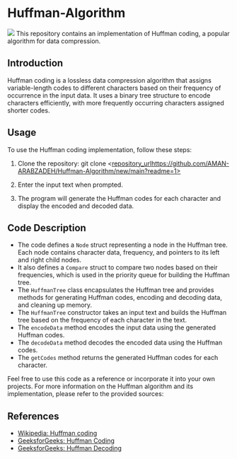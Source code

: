 # Huffman-Algorithm

<img src="https://t.bkit.co/w_6499780fbd5f6.gif" />
This repository contains an implementation of Huffman coding, a popular algorithm for data compression.

## Introduction

Huffman coding is a lossless data compression algorithm that assigns variable-length codes to different characters based on their frequency of occurrence in the input data.
It uses a binary tree structure to encode characters efficiently, with more frequently occurring characters assigned shorter codes.

## Usage

To use the Huffman coding implementation, follow these steps:

1. Clone the repository:
git clone <[repository_url](https://github.com/AMAN-ARABZADEH/Huffman-Algorithm/new/main?readme=1)https://github.com/AMAN-ARABZADEH/Huffman-Algorithm/new/main?readme=1>


2.  Enter the input text when prompted.

3. The program will generate the Huffman codes for each character and display the encoded and decoded data.

## Code Description

- The code defines a `Node` struct representing a node in the Huffman tree. Each node contains character data, frequency, and pointers to its left and right child nodes.
- It also defines a `Compare` struct to compare two nodes based on their frequencies, which is used in the priority queue for building the Huffman tree.
- The `HuffmanTree` class encapsulates the Huffman tree and provides methods for generating Huffman codes, encoding and decoding data, and cleaning up memory.
- The `HuffmanTree` constructor takes an input text and builds the Huffman tree based on the frequency of each character in the text.
- The `encodeData` method encodes the input data using the generated Huffman codes.
- The `decodeData` method decodes the encoded data using the Huffman codes.
- The `getCodes` method returns the generated Huffman codes for each character.


Feel free to use this code as a reference or incorporate it into your own projects. 
For more information on the Huffman algorithm and its implementation, please refer to the provided sources:

## References

- [Wikipedia: Huffman coding](https://en.wikipedia.org/wiki/Huffman_coding)
- [GeeksforGeeks: Huffman Coding](https://www.geeksforgeeks.org/huffman-coding-greedy-algo-3/)
- [GeeksforGeeks: Huffman Decoding](https://www.geeksforgeeks.org/huffman-decoding/)

